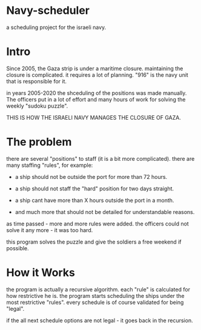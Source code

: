 # Navy-scheduler
  a scheduling project for the israeli navy.
  
# Intro
  Since 2005, the Gaza strip is under a maritime closure.
  maintaining the closure is complicated. it requires a lot of planning.
  "916" is the navy unit that is responsible for it.
  
  in years 2005-2020 the shceduling of the positions was made manually.
  The officers put in a lot of effort and many hours of work for solving the weekly "sudoku puzzle".
  
  THIS IS HOW THE ISRAELI NAVY MANAGES THE CLOSURE OF GAZA.
  
# The problem  
  there are several "positions" to staff (it is a bit more complicated).
  there are many staffing "rules", for example:
  - a ship should not be outside the port for more than 72 hours.
  - a ship should not staff the "hard" position for two days straight.
  - a ship cant have more than X hours outside the port in a month.
  
  - and much more that should not be detailed for understandable reasons.
  
  as time passed - more and more rules were added.
  the officers could not solve it any more - it was too hard.
  
  this program solves the puzzle and give the soldiers a free weekend if possible.
  
  
# How it Works
  the program is actually a recursive algorithm.
  each "rule" is calculated for how restrictive he is.
  the program starts scheduling the ships under the most restrictive "rules".
  every schedule is of course validated for being "legal".
  
  if the all next schedule options are not legal - it goes back in the recursion.
